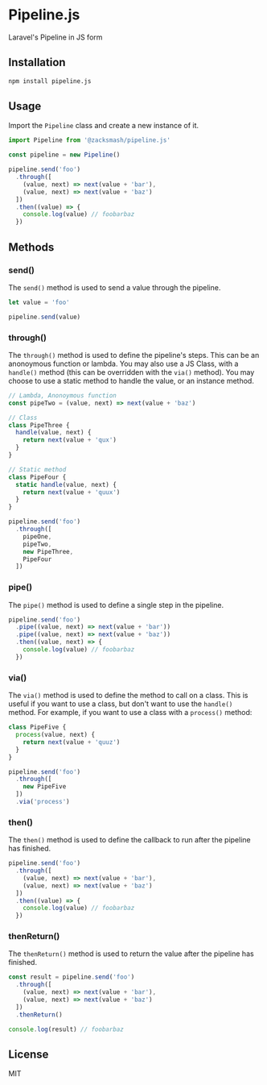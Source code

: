 # Pipeline.js

Laravel's Pipeline in JS form

## Installation

```bash
npm install pipeline.js
```

## Usage

Import the `Pipeline` class and create a new instance of it.

```js
import Pipeline from '@zacksmash/pipeline.js'

const pipeline = new Pipeline()

pipeline.send('foo')
  .through([
    (value, next) => next(value + 'bar'),
    (value, next) => next(value + 'baz')
  ])
  .then((value) => {
    console.log(value) // foobarbaz
  })
```

## Methods

### send()

The `send()` method is used to send a value through the pipeline.

```js
let value = 'foo'

pipeline.send(value)
```

### through()

The `through()` method is used to define the pipeline's steps. This can be an anonoymous function or lambda. You may also use a JS Class, with a `handle()` method (this can be overridden with the `via()` method). You may choose to use a static method to handle the value, or an instance method.

```js
// Lambda, Anonoymous function
const pipeTwo = (value, next) => next(value + 'baz')

// Class
class PipeThree {
  handle(value, next) {
    return next(value + 'qux')
  }
}

// Static method
class PipeFour {
  static handle(value, next) {
    return next(value + 'quux')
  }
}

pipeline.send('foo')
  .through([
    pipeOne,
    pipeTwo,
    new PipeThree,
    PipeFour
  ])
```

### pipe()

The `pipe()` method is used to define a single step in the pipeline.

```js
pipeline.send('foo')
  .pipe((value, next) => next(value + 'bar'))
  .pipe((value, next) => next(value + 'baz'))
  .then((value, next) => {
    console.log(value) // foobarbaz
  })
```

### via()

The `via()` method is used to define the method to call on a class. This is useful if you want to use a class, but don't want to use the `handle()` method. For example, if you want to use a class with a `process()` method:

```js
class PipeFive {
  process(value, next) {
    return next(value + 'quuz')
  }
}

pipeline.send('foo')
  .through([
    new PipeFive
  ])
  .via('process')
```

### then()

The `then()` method is used to define the callback to run after the pipeline has finished.

```js
pipeline.send('foo')
  .through([
    (value, next) => next(value + 'bar'),
    (value, next) => next(value + 'baz')
  ])
  .then((value) => {
    console.log(value) // foobarbaz
  })
```

### thenReturn()

The `thenReturn()` method is used to return the value after the pipeline has finished.

```js
const result = pipeline.send('foo')
  .through([
    (value, next) => next(value + 'bar'),
    (value, next) => next(value + 'baz')
  ])
  .thenReturn()

console.log(result) // foobarbaz
```

## License

MIT
